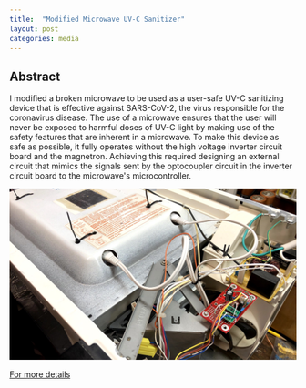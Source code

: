 ```yaml
---
title:  "Modified Microwave UV-C Sanitizer"
layout: post
categories: media
---
```


## Abstract

I modified a broken microwave to be used as a user-safe UV-C sanitizing device that is effective against SARS-CoV-2, the virus responsible for the coronavirus disease. The use of a microwave ensures that the user will never be exposed to harmful doses of UV-C light by making use of the safety features that are inherent in a microwave. To make this device as safe as possible, it fully operates without the high voltage inverter circuit board and the magnetron. Achieving this required designing an external circuit that mimics the signals sent by the optocoupler circuit in the inverter circuit board to the microwave's microcontroller.

![UVC Microwave](/assets/images/IMG_4922.jpg)

[For more details](https://mahonda.github.io/assets/pdfs/uvc_microwave_report.pdf)


